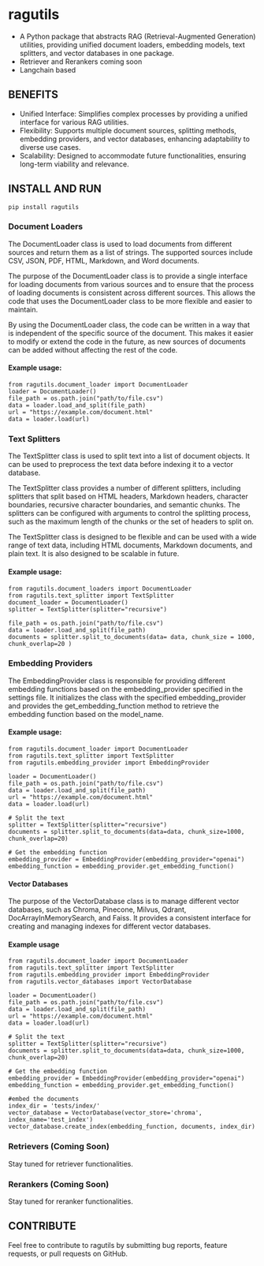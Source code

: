 # **ragutils**
* A Python package that abstracts RAG (Retrieval-Augmented Generation) utilities, providing unified document loaders, embedding models, text splitters, and vector databases in one package.
* Retriever and Rerankers coming soon
* Langchain based

## **BENEFITS**
* Unified Interface: Simplifies complex processes by providing a unified interface for various RAG utilities.
* Flexibility: Supports multiple document sources, splitting methods, embedding providers, and vector databases, enhancing adaptability to diverse use cases.
* Scalability: Designed to accommodate future functionalities, ensuring long-term viability and relevance.

## **INSTALL AND RUN**
    pip install ragutils

### **Document Loaders**
The DocumentLoader class is used to load documents from different sources and return them as a list of strings. The supported sources include CSV, JSON, PDF, HTML, Markdown, and Word documents.

The purpose of the DocumentLoader class is to provide a single interface for loading documents from various sources and to ensure that the process of loading documents is consistent across different sources. This allows the code that uses the DocumentLoader class to be more flexible and easier to maintain.

By using the DocumentLoader class, the code can be written in a way that is independent of the specific source of the document. This makes it easier to modify or extend the code in the future, as new sources of documents can be added without affecting the rest of the code.

#### Example usage:
    from ragutils.document_loader import DocumentLoader
    loader = DocumentLoader()
    file_path = os.path.join("path/to/file.csv")
    data = loader.load_and_split(file_path)
    url = "https://example.com/document.html"
    data = loader.load(url)

### **Text Splitters**
The TextSplitter class is used to split text into a list of document objects. It can be used to preprocess the text data before indexing it to a vector database.

The TextSplitter class provides a number of different splitters, including splitters that split based on HTML headers, Markdown headers, character boundaries, recursive character boundaries, and semantic chunks. The splitters can be configured with arguments to control the splitting process, such as the maximum length of the chunks or the set of headers to split on.

The TextSplitter class is designed to be flexible and can be used with a wide range of text data, including HTML documents, Markdown documents, and plain text. It is also designed to be scalable in future.

#### Example usage:
    from ragutils.document_loaders import DocumentLoader
    from ragutils.text_splitter import TextSplitter
    document_loader = DocumentLoader()
    splitter = TextSplitter(splitter="recursive")

    file_path = os.path.join("path/to/file.csv")
    data = loader.load_and_split(file_path)
    documents = splitter.split_to_documents(data= data, chunk_size = 1000, chunk_overlap=20 )

### **Embedding Providers**
The EmbeddingProvider class is responsible for providing different embedding functions based on the embedding_provider specified in the settings file. It initializes the class with the specified embedding_provider and provides the get_embedding_function method to retrieve the embedding function based on the model_name.

#### Example usage:
    from ragutils.document_loader import DocumentLoader
    from ragutils.text_splitter import TextSplitter
    from ragutils.embedding_provider import EmbeddingProvider

    loader = DocumentLoader()
    file_path = os.path.join("path/to/file.csv")
    data = loader.load_and_split(file_path)
    url = "https://example.com/document.html"
    data = loader.load(url)

    # Split the text
    splitter = TextSplitter(splitter="recursive")
    documents = splitter.split_to_documents(data=data, chunk_size=1000, chunk_overlap=20)

    # Get the embedding function
    embedding_provider = EmbeddingProvider(embedding_provider="openai")
    embedding_function = embedding_provider.get_embedding_function()

#### **Vector Databases**
The purpose of the VectorDatabase class is to manage different vector databases, such as Chroma, Pinecone, Milvus, Qdrant, DocArrayInMemorySearch, and Faiss. It provides a consistent interface for creating and managing indexes for different vector databases.

#### Example usage
    from ragutils.document_loader import DocumentLoader
    from ragutils.text_splitter import TextSplitter
    from ragutils.embedding_provider import EmbeddingProvider
    from ragutils.vector_databases import VectorDatabase

    loader = DocumentLoader()
    file_path = os.path.join("path/to/file.csv")
    data = loader.load_and_split(file_path)
    url = "https://example.com/document.html"
    data = loader.load(url)

    # Split the text
    splitter = TextSplitter(splitter="recursive")
    documents = splitter.split_to_documents(data=data, chunk_size=1000, chunk_overlap=20)

    # Get the embedding function
    embedding_provider = EmbeddingProvider(embedding_provider="openai")
    embedding_function = embedding_provider.get_embedding_function()

    #embed the documents
    index_dir = 'tests/index/'
    vector_database = VectorDatabase(vector_store='chroma', index_name='test_index')
    vector_database.create_index(embedding_function, documents, index_dir)

### **Retrievers (Coming Soon)**
Stay tuned for retriever functionalities.

### **Rerankers (Coming Soon)**
Stay tuned for reranker functionalities.

## **CONTRIBUTE**
Feel free to contribute to ragutils by submitting bug reports, feature requests, or pull requests on GitHub.

